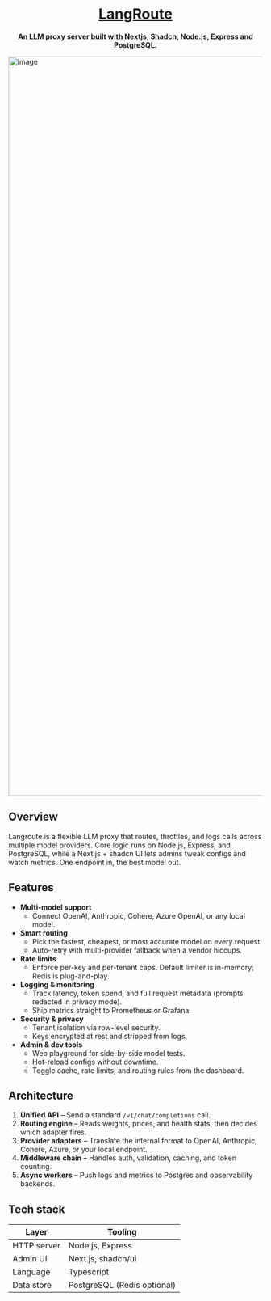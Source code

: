 
<h1 align="center"><a href="https://bluewavelabs.ca" target="_blank">LangRoute</a></h1>

<p align="center"><strong>An LLM proxy server built with Nextjs, Shadcn, Node.js, Express and PostgreSQL. </strong></p>

<img width="1463" alt="image" src="https://github.com/user-attachments/assets/e5df3a9c-c948-42d4-b260-d7086ccb4650" />


## Overview  
Langroute is a flexible LLM proxy that routes, throttles, and logs calls across multiple model providers. Core logic runs on Node.js, Express, and PostgreSQL, while a Next.js + shadcn UI lets admins tweak configs and watch metrics. One endpoint in, the best model out. 

## Features  
- **Multi-model support**  
  - Connect OpenAI, Anthropic, Cohere, Azure OpenAI, or any local model.  
- **Smart routing**  
  - Pick the fastest, cheapest, or most accurate model on every request.  
  - Auto-retry with multi-provider fallback when a vendor hiccups.  
- **Rate limits**  
  - Enforce per-key and per-tenant caps. Default limiter is in-memory; Redis is plug-and-play.  
- **Logging & monitoring**  
  - Track latency, token spend, and full request metadata (prompts redacted in privacy mode).  
  - Ship metrics straight to Prometheus or Grafana.  
- **Security & privacy**  
  - Tenant isolation via row-level security.  
  - Keys encrypted at rest and stripped from logs.  
- **Admin & dev tools**  
  - Web playground for side-by-side model tests.  
  - Hot-reload configs without downtime.  
  - Toggle cache, rate limits, and routing rules from the dashboard.

## Architecture  
1. **Unified API** – Send a standard `/v1/chat/completions` call.  
2. **Routing engine** – Reads weights, prices, and health stats, then decides which adapter fires.  
3. **Provider adapters** – Translate the internal format to OpenAI, Anthropic, Cohere, Azure, or your local endpoint.  
4. **Middleware chain** – Handles auth, validation, caching, and token counting.  
5. **Async workers** – Push logs and metrics to Postgres and observability backends.

## Tech stack  
| Layer | Tooling |
|-------|---------|
| HTTP server | Node.js, Express |
| Admin UI | Next.js, shadcn/ui |
| Language | Typescript |
| Data store | PostgreSQL (Redis optional) |


